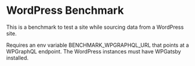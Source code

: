 # WordPress Benchmark

This is a benchmark to test a site while sourcing data from a WordPress site.

Requires an env variable BENCHMARK_WPGRAPHQL_URL that points at a WPGraphQL endpoint. The WordPress instances must have WPGatsby installed.
